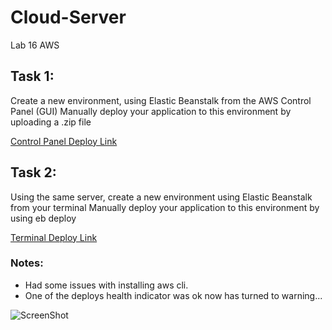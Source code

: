 # Cloud-Server
Lab 16 AWS
 
## Task 1:

Create a new environment, using Elastic Beanstalk from the AWS Control Panel (GUI)
Manually deploy your application to this environment by uploading a .zip file

[Control Panel Deploy Link](http://lab16awscityexplorer-env.eba-ddsdnnkt.us-west-2.elasticbeanstalk.com/)

## Task 2:

Using the same server, create a new environment using Elastic Beanstalk from your terminal
Manually deploy your application to this environment by using eb deploy

[Terminal Deploy Link](http://terminaldeploy.eba-cnfyt9pc.us-west-2.elasticbeanstalk.com/)
 
 ### Notes:
 - Had some issues with installing aws cli.
 - One of the deploys health indicator was ok now has turned to warning... 
 
 ![ScreenShot]()
